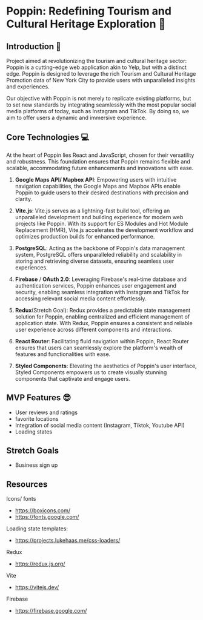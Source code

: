 
# Poppin: Redefining Tourism and Cultural Heritage Exploration 🚀

## Introduction 📝

Project aimed at revolutionizing the tourism and cultural heritage sector: Poppin is a cutting-edge web application akin to Yelp, but with a distinct edge. Poppin is designed to leverage the rich Tourism and Cultural Heritage Promotion data of New York City to provide users with unparalleled insights and experiences.

Our objective with Poppin is not merely to replicate existing platforms, but to set new standards by integrating seamlessly with the most popular social media platforms of today, such as Instagram and TikTok. By doing so, we aim to offer users a dynamic and immersive experience.

## Core Technologies 💻
At the heart of Poppin lies React and JavaScript, chosen for their versatility and robustness. This foundation ensures that Poppin remains flexible and scalable, accommodating future enhancements and innovations with ease.

1. **Google Maps API/ Mapbox API**: Empowering users with intuitive navigation capabilities, the Google Maps and Mapbox APIs enable Poppin to guide users to their desired destinations with precision and clarity.
   
2. **Vite.js**: Vite.js serves as a lightning-fast build tool, offering an unparalleled development and building experience for modern web projects like Poppin. With its support for ES Modules and Hot Module Replacement (HMR), Vite.js accelerates the development workflow and optimizes production builds for enhanced performance.

3. **PostgreSQL**: Acting as the backbone of Poppin's data management system, PostgreSQL offers unparalleled reliability and scalability in storing and retrieving diverse datasets, ensuring seamless user experiences.

4. **Firebase** / **OAuth 2.0**: Leveraging Firebase's real-time database and authentication services, Poppin enhances user engagement and security, enabling seamless integration with Instagram and TikTok for accessing relevant social media content effortlessly.
   
5. **Redux**(Stretch Goal): Redux provides a predictable state management solution for Poppin, enabling centralized and efficient management of application state. With Redux, Poppin ensures a consistent and reliable user experience across different components and interactions.

6. **React Router**: Facilitating fluid navigation within Poppin, React Router ensures that users can seamlessly explore the platform's wealth of features and functionalities with ease.

7. **Styled Components**: Elevating the aesthetics of Poppin's user interface, Styled Components empowers us to create visually stunning components that captivate and engage users.

## MVP Features 😎
- User reviews and ratings 
- favorite locations
- Integration of social media content (Instagram, Tiktok, Youtube API)
- Loading states

## Stretch Goals
- Business sign up

## Resources
Icons/ fonts
- https://boxicons.com/
- https://fonts.google.com/
	
Loading state templates:
- https://projects.lukehaas.me/css-loaders/

Redux
- https://redux.js.org/
  
Vite
- https://vitejs.dev/
  
Firebase
- https://firebase.google.com/
